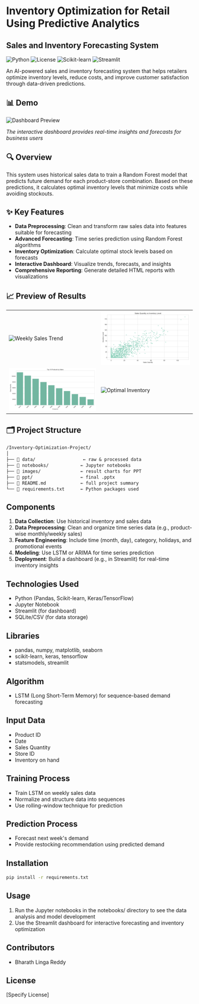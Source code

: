 # Inventory Optimization for Retail Using Predictive Analytics

## Sales and Inventory Forecasting System

![Python](https://img.shields.io/badge/Python-3.9+-blue.svg)
![License](https://img.shields.io/badge/License-MIT-green.svg)
![Scikit-learn](https://img.shields.io/badge/Scikit--learn-1.2.2-orange.svg)
![Streamlit](https://img.shields.io/badge/Streamlit-1.22.0-red.svg)

An AI-powered sales and inventory forecasting system that helps retailers optimize inventory levels, reduce costs, and improve customer satisfaction through data-driven predictions.

## 📊 Demo

![Dashboard Preview](images/dashboard_screenshot.png)

*The interactive dashboard provides real-time insights and forecasts for business users*

## 🔍 Overview

This system uses historical sales data to train a Random Forest model that predicts future demand for each product-store combination. Based on these predictions, it calculates optimal inventory levels that minimize costs while avoiding stockouts.

## ✨ Key Features

- **Data Preprocessing**: Clean and transform raw sales data into features suitable for forecasting
- **Advanced Forecasting**: Time series prediction using Random Forest algorithms
- **Inventory Optimization**: Calculate optimal stock levels based on forecasts
- **Interactive Dashboard**: Visualize trends, forecasts, and insights
- **Comprehensive Reporting**: Generate detailed HTML reports with visualizations

## 📈 Preview of Results

<table>
  <tr>
    <td><img src="images/weekly_sales_trend.png" alt="Weekly Sales Trend" width="400"/></td>
    <td><img src="images/sales_vs_inventory.png" alt="Sales vs Inventory" width="400"/></td>
  </tr>
  <tr>
    <td><img src="images/top_products.png" alt="Top Products" width="400"/></td>
    <td><img src="images/optimal_inventory.png" alt="Optimal Inventory" width="400"/></td>
  </tr>
</table>

## 🗂️ Project Structure

```
/Inventory-Optimization-Project/
│
├── 📁 data/                  ← raw & processed data
├── 📁 notebooks/            ← Jupyter notebooks
├── 📁 images/               ← result charts for PPT
├── 📁 ppt/                  ← final .pptx
├── 📄 README.md             ← full project summary
└── 📄 requirements.txt      ← Python packages used
```

## Components
1. **Data Collection**: Use historical inventory and sales data
2. **Data Preprocessing**: Clean and organize time series data (e.g., product-wise monthly/weekly sales)
3. **Feature Engineering**: Include time (month, day), category, holidays, and promotional events
4. **Modeling**: Use LSTM or ARIMA for time series prediction
5. **Deployment**: Build a dashboard (e.g., in Streamlit) for real-time inventory insights

## Technologies Used
- Python (Pandas, Scikit-learn, Keras/TensorFlow)
- Jupyter Notebook
- Streamlit (for dashboard)
- SQLite/CSV (for data storage)

## Libraries
- pandas, numpy, matplotlib, seaborn
- scikit-learn, keras, tensorflow
- statsmodels, streamlit

## Algorithm
- LSTM (Long Short-Term Memory) for sequence-based demand forecasting

## Input Data
- Product ID
- Date
- Sales Quantity
- Store ID
- Inventory on hand

## Training Process
- Train LSTM on weekly sales data
- Normalize and structure data into sequences
- Use rolling-window technique for prediction

## Prediction Process
- Forecast next week's demand
- Provide restocking recommendation using predicted demand

## Installation
```bash
pip install -r requirements.txt
```

## Usage
1. Run the Jupyter notebooks in the notebooks/ directory to see the data analysis and model development
2. Use the Streamlit dashboard for interactive forecasting and inventory optimization

## Contributors
- Bharath Linga Reddy

## License
[Specify License]
